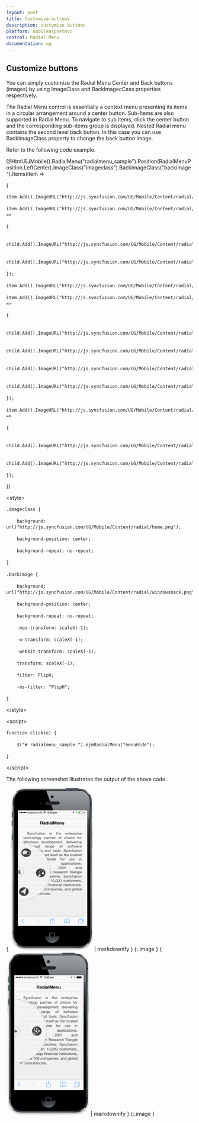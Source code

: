 ```yaml
---
layout: post
title: Customize-buttons
description: customize buttons
platform: mobileaspnetmvc
control: Radial Menu
documentation: ug
---
```


## Customize buttons

You can simply customize the Radial Menu Center and Back buttons (images) by using ImageClass and BackImagecCass properties respectively. 

The Radial Menu control is essentially a context menu presenting its items in a circular arrangement around a center button. Sub-Items are also supported in Radial Menu. To navigate to sub items, click the center button and the corresponding sub-items group is displayed. Nested Radial menu contains the second level back button. In this case you can use BackImageClass property to change the back button image. 

Refer to the following code example.

@Html.EJMobile().RadialMenu("radialmenu_sample").Position(RadialMenuPosition.LeftCenter).ImageClass("imageclass").BackImageClass("backimage").Items(item =>

{

    item.Add().ImageURL("http://js.syncfusion.com/UG/Mobile/Content/radial/ios7/light/music.png");

    item.Add().ImageURL("http://js.syncfusion.com/UG/Mobile/Content/radial/ios7/light/social.png").Children(child =>

    {

        child.Add().ImageURL("http://js.syncfusion.com/UG/Mobile/Content/radial/ios7/light/googleplus.png");

        child.Add().ImageURL("http://js.syncfusion.com/UG/Mobile/Content/radial/ios7/light/facebook.png");

    });

    item.Add().ImageURL("http://js.syncfusion.com/UG/Mobile/Content/radial/ios7/light/direction.png");

    item.Add().ImageURL("http://js.syncfusion.com/UG/Mobile/Content/radial/ios7/light/browser.png").Children(child =>

    {

        child.Add().ImageURL("http://js.syncfusion.com/UG/Mobile/Content/radial/ios7/light/chrome.png");

        child.Add().ImageURL("http://js.syncfusion.com/UG/Mobile/Content/radial/ios7/light/opera.png");

        child.Add().ImageURL("http://js.syncfusion.com/UG/Mobile/Content/radial/ios7/light/bing.png");

        child.Add().ImageURL("http://js.syncfusion.com/UG/Mobile/Content/radial/ios7/light/yahoo.png");

    });

    item.Add().ImageURL("http://js.syncfusion.com/UG/Mobile/Content/radial/ios7/light/message.png").Children(child =>

    {

        child.Add().ImageURL("http://js.syncfusion.com/UG/Mobile/Content/radial/ios7/light/google.png");

        child.Add().ImageURL("http://js.syncfusion.com/UG/Mobile/Content/radial/ios7/light/yahoo.png");

    });

})



&lt;style&gt;

    .imageclass {

        background: url("http://js.syncfusion.com/UG/Mobile/Content/radial/home.png");

        background-position: center;

        background-repeat: no-repeat;

    }

    .backimage {

        background: url("http://js.syncfusion.com/UG/Mobile/Content/radial/windowsback.png");

        background-position: center;

        background-repeat: no-repeat;

        -moz-transform: scaleX(-1);

        -o-transform: scaleX(-1);

        -webkit-transform: scaleX(-1);

        transform: scaleX(-1);

        filter: FlipH;

        -ms-filter: "FlipH";

    }

&lt;/style&gt;



&lt;script&gt;

    function click(e) {

        $("# radialmenu_sample ").ejmRadialMenu("menuHide");

    }

&lt;/script&gt;





The following screenshot illustrates the output of the above code.

{ ![C:/Users/isuriyar/Desktop/ra.png](Customize-buttons_images/Customize-buttons_img1.png) | markdownify }
{:.image }
{ ![](Customize-buttons_images/Customize-buttons_img2.png) | markdownify }
{:.image }


